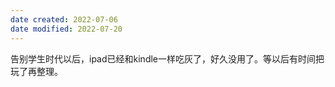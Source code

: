 ```yaml
---
date created: 2022-07-06
date modified: 2022-07-20
---
```


告别学生时代以后，ipad已经和kindle一样吃灰了，好久没用了。等以后有时间把玩了再整理。
